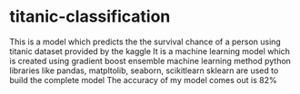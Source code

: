 # titanic-classification
This is a model which predicts the the survival chance of a person using titanic dataset provided by the kaggle 
It is a machine learning model which is created using gradient boost ensemble machine learning method
python libraries like pandas, matpltolib, seaborn, scikitlearn sklearn are used to build the complete model
The accuracy of my model comes out is 82%
